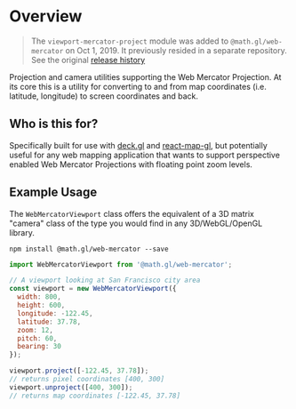 # Overview

> The `viewport-mercator-project` module was added to `@math.gl/web-mercator` on Oct 1, 2019. It previously resided in a separate repository. See the original [release history](https://github.com/uber-common/viewport-mercator-project/blob/master/docs/whats-new.md)

Projection and camera utilities supporting the Web Mercator Projection. At its core this is a utility for converting to and from map coordinates (i.e. latitude, longitude) to screen coordinates and back.

## Who is this for?

Specifically built for use with [deck.gl](https://github.com/uber/deck.gl) and [react-map-gl](https://github.com/uber/react-map-gl), but potentially useful for any web mapping application that wants to support perspective enabled Web Mercator Projections with floating point zoom levels.

## Example Usage

The `WebMercatorViewport` class offers the equivalent of a 3D matrix "camera" class of the type you would find in any 3D/WebGL/OpenGL library.

```
npm install @math.gl/web-mercator --save
```

```js
import WebMercatorViewport from '@math.gl/web-mercator';

// A viewport looking at San Francisco city area
const viewport = new WebMercatorViewport({
  width: 800,
  height: 600,
  longitude: -122.45,
  latitude: 37.78,
  zoom: 12,
  pitch: 60,
  bearing: 30
});

viewport.project([-122.45, 37.78]);
// returns pixel coordinates [400, 300]
viewport.unproject([400, 300]);
// returns map coordinates [-122.45, 37.78]
```


